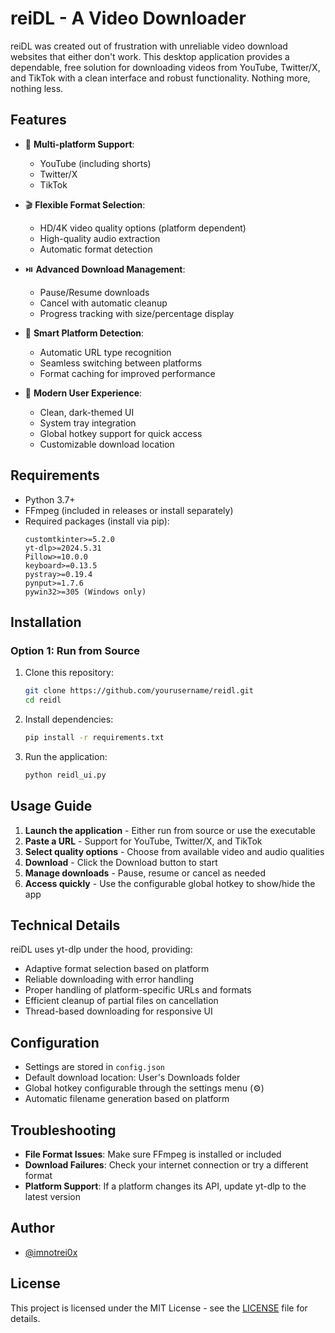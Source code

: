 # reiDL - A Video Downloader

reiDL was created out of frustration with unreliable video download websites that either don't work. This desktop application provides a dependable, free solution for downloading videos from YouTube, Twitter/X, and TikTok with a clean interface and robust functionality. Nothing more, nothing less.

## Features

- 🎥 **Multi-platform Support**:
  - YouTube (including shorts)
  - Twitter/X 
  - TikTok

- 🎬 **Flexible Format Selection**:
  - HD/4K video quality options (platform dependent)
  - High-quality audio extraction
  - Automatic format detection

- ⏯️ **Advanced Download Management**:
  - Pause/Resume downloads
  - Cancel with automatic cleanup
  - Progress tracking with size/percentage display

- 🔄 **Smart Platform Detection**:
  - Automatic URL type recognition
  - Seamless switching between platforms
  - Format caching for improved performance
  
- 🎨 **Modern User Experience**:
  - Clean, dark-themed UI
  - System tray integration
  - Global hotkey support for quick access
  - Customizable download location

## Requirements

- Python 3.7+
- FFmpeg (included in releases or install separately)
- Required packages (install via pip):
  ```
  customtkinter>=5.2.0
  yt-dlp>=2024.5.31
  Pillow>=10.0.0
  keyboard>=0.13.5
  pystray>=0.19.4
  pynput>=1.7.6
  pywin32>=305 (Windows only)
  ```

## Installation

### Option 1: Run from Source

1. Clone this repository:
   ```bash
   git clone https://github.com/yourusername/reidl.git
   cd reidl
   ```

2. Install dependencies:
   ```bash
   pip install -r requirements.txt
   ```

3. Run the application:
   ```bash
   python reidl_ui.py
   ```

## Usage Guide

1. **Launch the application** - Either run from source or use the executable
2. **Paste a URL** - Support for YouTube, Twitter/X, and TikTok
3. **Select quality options** - Choose from available video and audio qualities
4. **Download** - Click the Download button to start
5. **Manage downloads** - Pause, resume or cancel as needed
6. **Access quickly** - Use the configurable global hotkey to show/hide the app

## Technical Details

reiDL uses yt-dlp under the hood, providing:

- Adaptive format selection based on platform
- Reliable downloading with error handling
- Proper handling of platform-specific URLs and formats
- Efficient cleanup of partial files on cancellation
- Thread-based downloading for responsive UI

## Configuration

- Settings are stored in `config.json`
- Default download location: User's Downloads folder
- Global hotkey configurable through the settings menu (⚙️)
- Automatic filename generation based on platform

## Troubleshooting

- **File Format Issues**: Make sure FFmpeg is installed or included
- **Download Failures**: Check your internet connection or try a different format
- **Platform Support**: If a platform changes its API, update yt-dlp to the latest version

## Author

- [@imnotrei0x](https://x.com/imnotrei0x)

## License

This project is licensed under the MIT License - see the [LICENSE](LICENSE) file for details. 